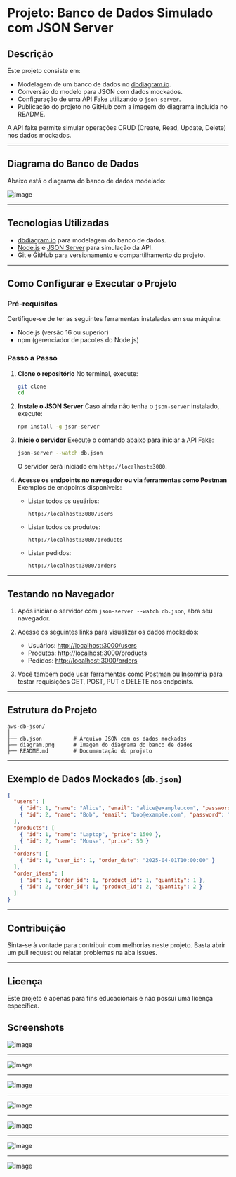 # **Projeto: Banco de Dados Simulado com JSON Server**

## **Descrição**
Este projeto consiste em:
- Modelagem de um banco de dados no [dbdiagram.io](https://dbdiagram.io).
- Conversão do modelo para JSON com dados mockados.
- Configuração de uma API Fake utilizando o `json-server`.
- Publicação do projeto no GitHub com a imagem do diagrama incluída no README.

A API fake permite simular operações CRUD (Create, Read, Update, Delete) nos dados mockados.

---

## **Diagrama do Banco de Dados**
Abaixo está o diagrama do banco de dados modelado:

![Image](https://github.com/user-attachments/assets/b1458cc7-81f3-476e-b952-144984957a93)

---

## **Tecnologias Utilizadas**
- [dbdiagram.io](https://dbdiagram.io) para modelagem do banco de dados.
- [Node.js](https://nodejs.org/) e [JSON Server](https://github.com/typicode/json-server) para simulação da API.
- Git e GitHub para versionamento e compartilhamento do projeto.

---

## **Como Configurar e Executar o Projeto**

### **Pré-requisitos**
Certifique-se de ter as seguintes ferramentas instaladas em sua máquina:
- Node.js (versão 16 ou superior)
- npm (gerenciador de pacotes do Node.js)

### **Passo a Passo**

1. **Clone o repositório**
   No terminal, execute:
   ```bash
   git clone 
   cd 
   ```

2. **Instale o JSON Server**
   Caso ainda não tenha o `json-server` instalado, execute:
   ```bash
   npm install -g json-server
   ```

3. **Inicie o servidor**
   Execute o comando abaixo para iniciar a API Fake:
   ```bash
   json-server --watch db.json
   ```
   O servidor será iniciado em `http://localhost:3000`.

4. **Acesse os endpoints no navegador ou via ferramentas como Postman**
   Exemplos de endpoints disponíveis:
   - Listar todos os usuários:
     ```
     http://localhost:3000/users
     ```
   - Listar todos os produtos:
     ```
     http://localhost:3000/products
     ```
   - Listar pedidos:
     ```
     http://localhost:3000/orders
     ```

---

## **Testando no Navegador**

1. Após iniciar o servidor com `json-server --watch db.json`, abra seu navegador.
2. Acesse os seguintes links para visualizar os dados mockados:
   - Usuários: [http://localhost:3000/users](http://localhost:3000/users)
   - Produtos: [http://localhost:3000/products](http://localhost:3000/products)
   - Pedidos: [http://localhost:3000/orders](http://localhost:3000/orders)

3. Você também pode usar ferramentas como [Postman](https://www.postman.com/) ou [Insomnia](https://insomnia.rest/) para testar requisições GET, POST, PUT e DELETE nos endpoints.

---

## **Estrutura do Projeto**

```
aws-db-json/
│
├── db.json          # Arquivo JSON com os dados mockados
├── diagram.png      # Imagem do diagrama do banco de dados
├── README.md        # Documentação do projeto
```

---

## **Exemplo de Dados Mockados (`db.json`)**

```json
{
  "users": [
    { "id": 1, "name": "Alice", "email": "alice@example.com", "password": "123456" },
    { "id": 2, "name": "Bob", "email": "bob@example.com", "password": "abcdef" }
  ],
  "products": [
    { "id": 1, "name": "Laptop", "price": 1500 },
    { "id": 2, "name": "Mouse", "price": 50 }
  ],
  "orders": [
    { "id": 1, "user_id": 1, "order_date": "2025-04-01T10:00:00" }
  ],
  "order_items": [
    { "id": 1, "order_id": 1, "product_id": 1, "quantity": 1 },
    { "id": 2, "order_id": 1, "product_id": 2, "quantity": 2 }
  ]
}
```

---

## **Contribuição**
Sinta-se à vontade para contribuir com melhorias neste projeto. Basta abrir um pull request ou relatar problemas na aba Issues.

---

## **Licença**
Este projeto é apenas para fins educacionais e não possui uma licença específica.

## **Screenshots**

![Image](https://github.com/user-attachments/assets/47b0503d-e145-414b-8173-5d6fa576238d)

---

![Image](https://github.com/user-attachments/assets/28161cea-84ec-4c4d-ae74-b9edd5293651)

---

![Image](https://github.com/user-attachments/assets/2515e591-4db4-4ac7-b8f1-5ddf45dba3ac)

---

![Image](https://github.com/user-attachments/assets/d58d2656-8fca-42dd-8975-6928b1407ad8)

---

![Image](https://github.com/user-attachments/assets/5dad5645-b897-4458-9809-c3ad25a8b109)

---

![Image](https://github.com/user-attachments/assets/1c918fa0-4af9-4c34-9c1f-9b7ac9f2128c)

---

![Image](https://github.com/user-attachments/assets/84089056-fac2-42e3-a2b1-8851a198a1ea)
